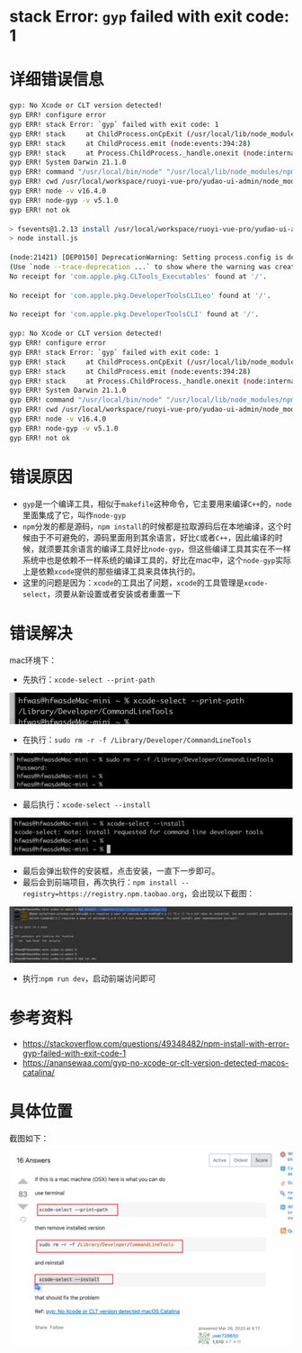 # stack Error: `gyp` failed with exit code: 1

# 详细错误信息

```bash
gyp: No Xcode or CLT version detected!
gyp ERR! configure error 
gyp ERR! stack Error: `gyp` failed with exit code: 1
gyp ERR! stack     at ChildProcess.onCpExit (/usr/local/lib/node_modules/npm/node_modules/node-gyp/lib/configure.js:351:16)
gyp ERR! stack     at ChildProcess.emit (node:events:394:28)
gyp ERR! stack     at Process.ChildProcess._handle.onexit (node:internal/child_process:290:12)
gyp ERR! System Darwin 21.1.0
gyp ERR! command "/usr/local/bin/node" "/usr/local/lib/node_modules/npm/node_modules/node-gyp/bin/node-gyp.js" "rebuild"
gyp ERR! cwd /usr/local/workspace/ruoyi-vue-pro/yudao-ui-admin/node_modules/watchpack-chokidar2/node_modules/fsevents
gyp ERR! node -v v16.4.0
gyp ERR! node-gyp -v v5.1.0
gyp ERR! not ok 

> fsevents@1.2.13 install /usr/local/workspace/ruoyi-vue-pro/yudao-ui-admin/node_modules/webpack-dev-server/node_modules/fsevents
> node install.js

(node:21421) [DEP0150] DeprecationWarning: Setting process.config is deprecated. In the future the property will be read-only.
(Use `node --trace-deprecation ...` to show where the warning was created)
No receipt for 'com.apple.pkg.CLTools_Executables' found at '/'.

No receipt for 'com.apple.pkg.DeveloperToolsCLILeo' found at '/'.

No receipt for 'com.apple.pkg.DeveloperToolsCLI' found at '/'.

gyp: No Xcode or CLT version detected!
gyp ERR! configure error 
gyp ERR! stack Error: `gyp` failed with exit code: 1
gyp ERR! stack     at ChildProcess.onCpExit (/usr/local/lib/node_modules/npm/node_modules/node-gyp/lib/configure.js:351:16)
gyp ERR! stack     at ChildProcess.emit (node:events:394:28)
gyp ERR! stack     at Process.ChildProcess._handle.onexit (node:internal/child_process:290:12)
gyp ERR! System Darwin 21.1.0
gyp ERR! command "/usr/local/bin/node" "/usr/local/lib/node_modules/npm/node_modules/node-gyp/bin/node-gyp.js" "rebuild"
gyp ERR! cwd /usr/local/workspace/ruoyi-vue-pro/yudao-ui-admin/node_modules/webpack-dev-server/node_modules/fsevents
gyp ERR! node -v v16.4.0
gyp ERR! node-gyp -v v5.1.0
gyp ERR! not ok
```

# 错误原因

- `gyp`是一个编译工具，相似于`makefile`这种命令，它主要用来编译`C++`的，`node`里面集成了它，叫作`node-gyp`
- `npm`分发的都是源码，`npm install`的时候都是拉取源码后在本地编译，这个时候由于不可避免的，源码里面用到其余语言，好比`C`或者`C++`，因此编译的时候，就须要其余语言的编译工具好比`node-gyp`，但这些编译工具其实在不一样系统中也是依赖不一样系统的编译工具的，好比在mac中，这个`node-gyp`实际上是依赖`xcode`提供的那些编译工具来具体执行的。
- 这里的问题是因为：`xcode`的工具出了问题，`xcode`的工具管理是`xcode-select`，须要从新设置或者安装或者重置一下

# 错误解决

mac环境下：

- 先执行：`xcode-select --print-path`

![image-20220222230004665](images/image-20220222230004665.png)

- 在执行：`sudo rm -r -f /Library/Developer/CommandLineTools`

![image-20220222230017837](images/image-20220222230017837.png)

- 最后执行：`xcode-select --install`

![image-20220222230031503](images/image-20220222230031503.png)

- 最后会弹出软件的安装框，点击安装，一直下一步即可。
- 最后会到前端项目，再次执行：`npm install --registry=https://registry.npm.taobao.org`，会出现以下截图：

![image-20220222230238883](images/image-20220222230238883.png)

- 执行:`npm run dev`，启动前端访问即可

# 参考资料

- https://stackoverflow.com/questions/49348482/npm-install-with-error-gyp-failed-with-exit-code-1
- https://anansewaa.com/gyp-no-xcode-or-clt-version-detected-macos-catalina/

# 具体位置

截图如下：

![image-20220222225832442](images/image-20220222225832442.png)
